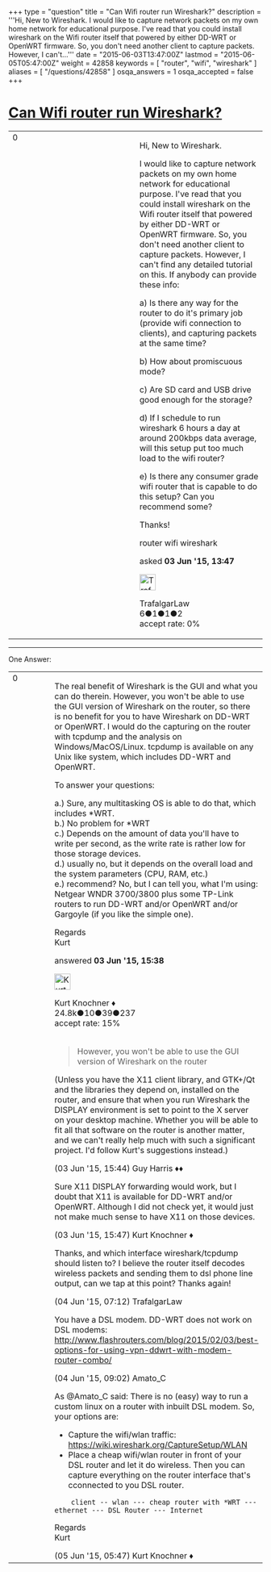 +++
type = "question"
title = "Can Wifi router run Wireshark?"
description = '''Hi, New to Wireshark. I would like to capture network packets on my own home network for educational purpose. I&#x27;ve read that you could install wireshark on the Wifi router itself that powered by either DD-WRT or OpenWRT firmware. So, you don&#x27;t need another client to capture packets. However, I can&#x27;t...'''
date = "2015-06-03T13:47:00Z"
lastmod = "2015-06-05T05:47:00Z"
weight = 42858
keywords = [ "router", "wifi", "wireshark" ]
aliases = [ "/questions/42858" ]
osqa_answers = 1
osqa_accepted = false
+++

<div class="headNormal">

# [Can Wifi router run Wireshark?](/questions/42858/can-wifi-router-run-wireshark)

</div>

<div id="main-body">

<div id="askform">

<table id="question-table" style="width:100%;"><colgroup><col style="width: 50%" /><col style="width: 50%" /></colgroup><tbody><tr class="odd"><td style="width: 30px; vertical-align: top"><div class="vote-buttons"><span id="post-42858-upvote" class="ajax-command post-vote up" rel="nofollow" title="I like this post (click again to cancel)"> </span><div id="post-42858-score" class="post-score" title="current number of votes">0</div><span id="post-42858-downvote" class="ajax-command post-vote down" rel="nofollow" title="I dont like this post (click again to cancel)"> </span> <span id="favorite-mark" class="ajax-command favorite-mark" rel="nofollow" title="mark/unmark this question as favorite (click again to cancel)"> </span><div id="favorite-count" class="favorite-count"></div></div></td><td><div id="item-right"><div class="question-body"><p>Hi, New to Wireshark.</p><p>I would like to capture network packets on my own home network for educational purpose. I've read that you could install wireshark on the Wifi router itself that powered by either DD-WRT or OpenWRT firmware. So, you don't need another client to capture packets. However, I can't find any detailed tutorial on this. If anybody can provide these info:</p><p>a) Is there any way for the router to do it's primary job (provide wifi connection to clients), and capturing packets at the same time?</p><p>b) How about promiscuous mode?</p><p>c) Are SD card and USB drive good enough for the storage?</p><p>d) If I schedule to run wireshark 6 hours a day at around 200kbps data average, will this setup put too much load to the wifi router?</p><p>e) Is there any consumer grade wifi router that is capable to do this setup? Can you recommend some?</p><p>Thanks!</p></div><div id="question-tags" class="tags-container tags"><span class="post-tag tag-link-router" rel="tag" title="see questions tagged &#39;router&#39;">router</span> <span class="post-tag tag-link-wifi" rel="tag" title="see questions tagged &#39;wifi&#39;">wifi</span> <span class="post-tag tag-link-wireshark" rel="tag" title="see questions tagged &#39;wireshark&#39;">wireshark</span></div><div id="question-controls" class="post-controls"></div><div class="post-update-info-container"><div class="post-update-info post-update-info-user"><p>asked <strong>03 Jun '15, 13:47</strong></p><img src="https://secure.gravatar.com/avatar/98b8a594eff74cfcf0be8c81d23242b3?s=32&amp;d=identicon&amp;r=g" class="gravatar" width="32" height="32" alt="TrafalgarLaw&#39;s gravatar image" /><p><span>TrafalgarLaw</span><br />
<span class="score" title="6 reputation points">6</span><span title="1 badges"><span class="badge1">●</span><span class="badgecount">1</span></span><span title="1 badges"><span class="silver">●</span><span class="badgecount">1</span></span><span title="2 badges"><span class="bronze">●</span><span class="badgecount">2</span></span><br />
<span class="accept_rate" title="Rate of the user&#39;s accepted answers">accept rate:</span> <span title="TrafalgarLaw has no accepted answers">0%</span></p></div></div><div id="comments-container-42858" class="comments-container"></div><div id="comment-tools-42858" class="comment-tools"></div><div class="clear"></div><div id="comment-42858-form-container" class="comment-form-container"></div><div class="clear"></div></div></td></tr></tbody></table>

------------------------------------------------------------------------

<div class="tabBar">

<span id="sort-top"></span>

<div class="headQuestions">

One Answer:

</div>

</div>

<span id="42862"></span>

<div id="answer-container-42862" class="answer">

<table style="width:100%;"><colgroup><col style="width: 50%" /><col style="width: 50%" /></colgroup><tbody><tr class="odd"><td style="width: 30px; vertical-align: top"><div class="vote-buttons"><span id="post-42862-upvote" class="ajax-command post-vote up" rel="nofollow" title="I like this post (click again to cancel)"> </span><div id="post-42862-score" class="post-score" title="current number of votes">0</div><span id="post-42862-downvote" class="ajax-command post-vote down" rel="nofollow" title="I dont like this post (click again to cancel)"> </span></div></td><td><div class="item-right"><div class="answer-body"><p>The real benefit of Wireshark is the GUI and what you can do therein. However, you won't be able to use the GUI version of Wireshark on the router, so there is no benefit for you to have Wireshark on DD-WRT or OpenWRT. I would do the capturing on the router with tcpdump and the analysis on Windows/MacOS/Linux. tcpdump is available on any Unix like system, which includes DD-WRT and OpenWRT.</p><p>To answer your questions:</p><p>a.) Sure, any multitasking OS is able to do that, which includes *WRT.<br />
b.) No problem for *WRT<br />
c.) Depends on the amount of data you'll have to write per second, as the write rate is rather low for those storage devices.<br />
d.) usually no, but it depends on the overall load and the system parameters (CPU, RAM, etc.)<br />
e.) recommend? No, but I can tell you, what I'm using: Netgear WNDR 3700/3800 plus some TP-Link routers to run DD-WRT and/or OpenWRT and/or Gargoyle (if you like the simple one).<br />
</p><p>Regards<br />
Kurt</p></div><div class="answer-controls post-controls"></div><div class="post-update-info-container"><div class="post-update-info post-update-info-user"><p>answered <strong>03 Jun '15, 15:38</strong></p><img src="https://secure.gravatar.com/avatar/23b7bf5b13bc2c98b2e8aa9869ca5d75?s=32&amp;d=identicon&amp;r=g" class="gravatar" width="32" height="32" alt="Kurt%20Knochner&#39;s gravatar image" /><p><span>Kurt Knochner ♦</span><br />
<span class="score" title="24767 reputation points"><span>24.8k</span></span><span title="10 badges"><span class="badge1">●</span><span class="badgecount">10</span></span><span title="39 badges"><span class="silver">●</span><span class="badgecount">39</span></span><span title="237 badges"><span class="bronze">●</span><span class="badgecount">237</span></span><br />
<span class="accept_rate" title="Rate of the user&#39;s accepted answers">accept rate:</span> <span title="Kurt Knochner has 344 accepted answers">15%</span> </br></br></p></div></div><div id="comments-container-42862" class="comments-container"><span id="42863"></span><div id="comment-42863" class="comment"><div id="post-42863-score" class="comment-score"></div><div class="comment-text"><blockquote><p>However, you won't be able to use the GUI version of Wireshark on the router</p></blockquote><p>(Unless you have the X11 client library, and GTK+/Qt and the libraries they depend on, installed on the router, and ensure that when you run Wireshark the DISPLAY environment is set to point to the X server on your desktop machine. Whether you will be able to fit all that software on the router is another matter, and we can't really help much with such a significant project. I'd follow Kurt's suggestions instead.)</p></div><div id="comment-42863-info" class="comment-info"><span class="comment-age">(03 Jun '15, 15:44)</span> <span class="comment-user userinfo">Guy Harris ♦♦</span></div></div><span id="42864"></span><div id="comment-42864" class="comment"><div id="post-42864-score" class="comment-score"></div><div class="comment-text"><p>Sure X11 DISPLAY forwarding would work, but I doubt that X11 is available for DD-WRT and/or OpenWRT. Although I did not check yet, it would just not make much sense to have X11 on those devices.</p></div><div id="comment-42864-info" class="comment-info"><span class="comment-age">(03 Jun '15, 15:47)</span> <span class="comment-user userinfo">Kurt Knochner ♦</span></div></div><span id="42886"></span><div id="comment-42886" class="comment"><div id="post-42886-score" class="comment-score"></div><div class="comment-text"><p>Thanks, and which interface wireshark/tcpdump should listen to? I believe the router itself decodes wireless packets and sending them to dsl phone line output, can we tap at this point? Thanks again!</p></div><div id="comment-42886-info" class="comment-info"><span class="comment-age">(04 Jun '15, 07:12)</span> <span class="comment-user userinfo">TrafalgarLaw</span></div></div><span id="42887"></span><div id="comment-42887" class="comment"><div id="post-42887-score" class="comment-score"></div><div class="comment-text"><p>You have a DSL modem. DD-WRT does not work on DSL modems: <a href="http://www.flashrouters.com/blog/2015/02/03/best-options-for-using-vpn-ddwrt-with-modem-router-combo/">http://www.flashrouters.com/blog/2015/02/03/best-options-for-using-vpn-ddwrt-with-modem-router-combo/</a></p></div><div id="comment-42887-info" class="comment-info"><span class="comment-age">(04 Jun '15, 09:02)</span> <span class="comment-user userinfo">Amato_C</span></div></div><span id="42926"></span><div id="comment-42926" class="comment"><div id="post-42926-score" class="comment-score"></div><div class="comment-text"><p>As <span></span><span>@Amato_C</span> said: There is no (easy) way to run a custom linux on a router with inbuilt DSL modem. So, your options are:</p><ul><li>Capture the wifi/wlan traffic: <a href="https://wiki.wireshark.org/CaptureSetup/WLAN">https://wiki.wireshark.org/CaptureSetup/WLAN</a></li><li>Place a cheap wifi/wlan router in front of your DSL router and let it do wireless. Then you can capture everything on the router interface that's cconnected to you DSL router.</li></ul><pre><code>    client -- wlan --- cheap router with *WRT --- ethernet --- DSL Router --- Internet</code></pre><p>Regards<br />
Kurt</p></div><div id="comment-42926-info" class="comment-info"><span class="comment-age">(05 Jun '15, 05:47)</span> <span class="comment-user userinfo">Kurt Knochner ♦</span></div></div></div><div id="comment-tools-42862" class="comment-tools"></div><div class="clear"></div><div id="comment-42862-form-container" class="comment-form-container"></div><div class="clear"></div></div></td></tr></tbody></table>

</div>

<div class="paginator-container-left">

</div>

</div>

</div>

